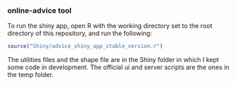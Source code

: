 ### online-advice tool

To run the shiny app, open R with the working directory set to the root directory of this repository, and run the following:

```r
source("Shiny/advice_shiny_app_stable_version.r")
```

The utilities files and the shape file are in the Shiny folder in which I kept some code in development.
The official ui and server scripts are the ones in the temp folder.
